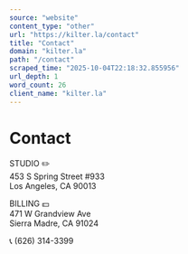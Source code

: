 ```yaml
---
source: "website"
content_type: "other"
url: "https://kilter.la/contact"
title: "Contact"
domain: "kilter.la"
path: "/contact"
scraped_time: "2025-10-04T22:18:32.855956"
url_depth: 1
word_count: 26
client_name: "kilter.la"
---
```


# Contact

STUDIO ✏️  
453 S Spring Street #933  
Los Angeles, CA 90013

BILLING 💵  
471 W Grandview Ave  
Sierra Madre, CA 91024

📞 (626) 314-3399